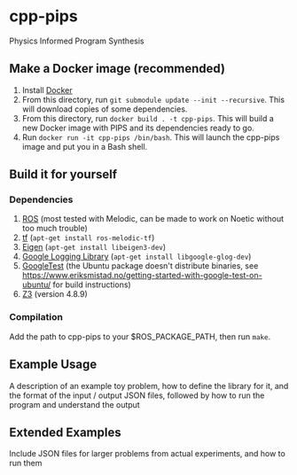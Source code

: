 # cpp-pips

Physics Informed Program Synthesis
 

## Make a Docker image (recommended)

1. Install [Docker](https://www.docker.com/get-started)
2. From this directory, run `git submodule update --init --recursive`. This will download copies of some dependencies.
2. From this directory, run `docker build . -t cpp-pips`. This will build a new Docker image with PIPS and its dependencies ready to go.
3. Run `docker run -it cpp-pips /bin/bash`. This will launch the cpp-pips image and put you in a Bash shell.

## Build it for yourself

### Dependencies
1. [ROS](http://wiki.ros.org/ROS/Installation) (most tested with Melodic, can be made to work on Noetic without too much trouble)
2. [tf](http://wiki.ros.org/tf) (`apt-get install ros-melodic-tf`)
3. [Eigen](http://eigen.tuxfamily.org/index.php?title=Main_Page) (`apt-get install libeigen3-dev`)
4. [Google Logging Library](https://github.com/google/glog) (`apt-get install libgoogle-glog-dev`)
5. [GoogleTest](https://github.com/google/googletest/blob/master/googletest/README.md) (the Ubuntu package doesn't distribute binaries, see https://www.eriksmistad.no/getting-started-with-google-test-on-ubuntu/ for build instructions)
6. [Z3](https://github.com/Z3Prover/z3/releases) (version 4.8.9)

### Compilation
Add the path to cpp-pips to your $ROS_PACKAGE_PATH, then run `make`.

## Example Usage

A description of an example toy problem, how to define the library for it, and the format of the input / output JSON files, followed by how to run the program and understand the output


## Extended Examples

Include JSON files for larger problems from actual experiments, and how to run them

